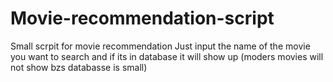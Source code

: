 # Movie-recommendation-script

Small scrpit for movie recommendation
Just input the name of the movie you want to search and if its in database it will show up (moders movies will not show bzs databasse is small)
